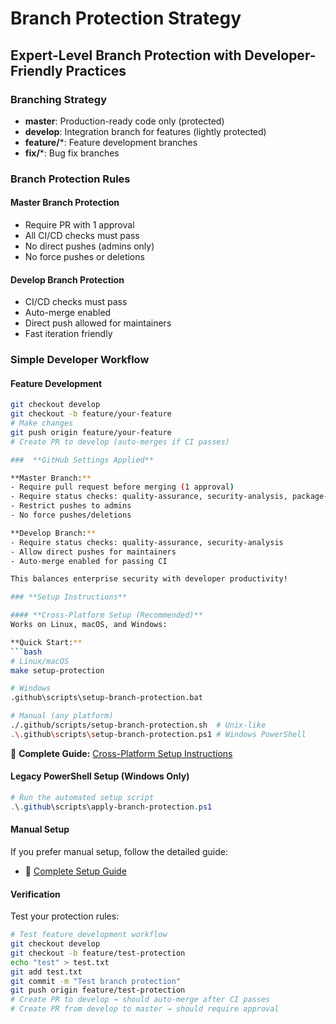 ﻿#  Branch Protection Strategy

## Expert-Level Branch Protection with Developer-Friendly Practices

###  **Branching Strategy**
- **master**: Production-ready code only (protected)
- **develop**: Integration branch for features (lightly protected)
- **feature/***: Feature development branches
- **fix/***: Bug fix branches

###  **Branch Protection Rules**

#### **Master Branch Protection**
-  Require PR with 1 approval
-  All CI/CD checks must pass
-  No direct pushes (admins only)
-  No force pushes or deletions

#### **Develop Branch Protection**
-  CI/CD checks must pass  
-  Auto-merge enabled
-  Direct push allowed for maintainers
-  Fast iteration friendly

###  **Simple Developer Workflow**

#### **Feature Development**
```bash
git checkout develop
git checkout -b feature/your-feature
# Make changes
git push origin feature/your-feature
# Create PR to develop (auto-merges if CI passes)

###  **GitHub Settings Applied**

**Master Branch:**
- Require pull request before merging (1 approval)
- Require status checks: quality-assurance, security-analysis, package-validation
- Restrict pushes to admins
- No force pushes/deletions

**Develop Branch:**
- Require status checks: quality-assurance, security-analysis
- Allow direct pushes for maintainers
- Auto-merge enabled for passing CI

This balances enterprise security with developer productivity!

### **Setup Instructions**

#### **Cross-Platform Setup (Recommended)**
Works on Linux, macOS, and Windows:

**Quick Start:**
```bash
# Linux/macOS
make setup-protection

# Windows
.github\scripts\setup-branch-protection.bat

# Manual (any platform)
./.github/scripts/setup-branch-protection.sh  # Unix-like
.\.github\scripts\setup-branch-protection.ps1 # Windows PowerShell
```

📖 **Complete Guide:** [Cross-Platform Setup Instructions](.github/CROSS_PLATFORM_SETUP.md)

#### **Legacy PowerShell Setup (Windows Only)**
```powershell
# Run the automated setup script
.\.github\scripts\apply-branch-protection.ps1
```

#### **Manual Setup**
If you prefer manual setup, follow the detailed guide:
- 📖 [Complete Setup Guide](.github/BRANCH_PROTECTION_SETUP.md)

#### **Verification**
Test your protection rules:
```bash
# Test feature development workflow
git checkout develop
git checkout -b feature/test-protection
echo "test" > test.txt
git add test.txt
git commit -m "Test branch protection"
git push origin feature/test-protection
# Create PR to develop → should auto-merge after CI passes
# Create PR from develop to master → should require approval
``` 
